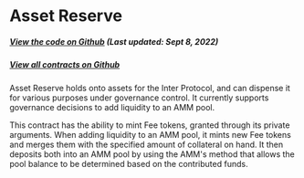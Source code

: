 # Asset Reserve
<Zoe-Version/>

##### [View the code on Github](https://github.com/Agoric/agoric-sdk/blob/50cd3e240fb33079948fa03b32bda86276879b4a/packages/inter-protocol/src/reserve/assetReserve.js#L56) (Last updated: Sept 8, 2022)
##### [View all contracts on Github](https://github.com/Agoric/agoric-sdk/tree/HEAD/packages/zoe/src/contracts)

Asset Reserve holds onto assets for the Inter Protocol, and can
dispense it for various purposes under governance control. It currently
supports governance decisions to add liquidity to an AMM pool.
 
This contract has the ability to mint Fee tokens, granted through its private
arguments. When adding liquidity to an AMM pool, it mints new Fee tokens and
merges them with the specified amount of collateral on hand. It then deposits
both into an AMM pool by using the AMM's method that allows the pool balance
to be determined based on the contributed funds.